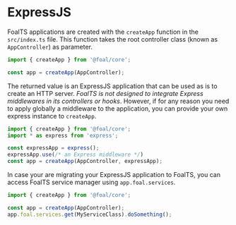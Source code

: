 # ExpressJS

FoalTS applications are created with the `createApp` function in the `src/index.ts` file. This function takes the root controller class (known as `AppController`) as parameter.

```typescript
import { createApp } from '@foal/core';

const app = createApp(AppController);
```

The returned value is an ExpressJS application that can be used as is to create an HTTP server. *FoalTS is not designed to integrate Express middlewares in its controllers or hooks*. However, if for any reason you need to apply globally a middleware to the application, you can provide your own express instance to `createApp`.

```typescript
import { createApp } from '@foal/core';
import * as express from 'express';

const expressApp = express();
expressApp.use(/* an Express middleware */)
const app = createApp(AppController, expressApp);
```

In case your are migrating your ExpressJS application to FoalTS, you can access FoalTS service manager using `app.foal.services`.

```typescript
import { createApp } from '@foal/core';

const app = createApp(AppController);
app.foal.services.get(MyServiceClass).doSomething();
```
